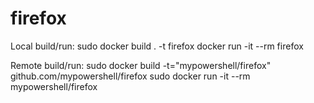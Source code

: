 # firefox

Local build/run:
sudo docker build . -t firefox
docker run -it --rm firefox



Remote build/run:
sudo docker build -t="mypowershell/firefox" github.com/mypowershell/firefox
sudo docker run -it --rm mypowershell/firefox

